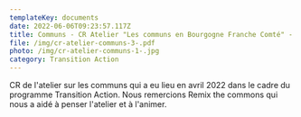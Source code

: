 ```yaml
---
templateKey: documents
date: 2022-06-06T09:23:57.117Z
title: Communs - CR Atelier "Les communs en Bourgogne Franche Comté" - Avril 2022
file: /img/cr-atelier-communs-3-.pdf
photo: /img/cr-atelier-communs-1-.jpg
category: Transition Action
---
```

CR de l'atelier sur les communs qui a eu lieu en avril 2022 dans le cadre du programme Transition Action. Nous remercions Remix the commons qui nous a aidé à penser l'atelier et à l'animer.